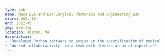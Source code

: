 ```yaml
---
type: job
name: Mass Eye and Ear Surgical Photonics and Engineering Lab
start: 2021-10
end: 2022-05
img: mee.svg
location: Boston, MA
description: 
- "Developed Python software to assist in the quantification of medical microscopy imaging research and clinical imaging quantification."
- "Worked collaboratively  in a team with diverse areas of expertise"
---
```

